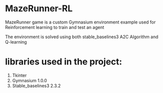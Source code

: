 # MazeRunner-RL

MazeRunner game is a custom Gymnasium environment example used for Reinforcement learning to train and test an agent 

The environment is solved using both stable_baselines3 A2C Algorithm and Q-learning 


# libraries used in the project:
1. Tkinter
2. Gymnasium 1.0.0
3. Stable_baselines3 2.3.2
